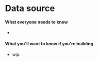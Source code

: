 # Data source

#### What everyone needs to know

*

#### What you'll want to know if you're building

* _wip_
